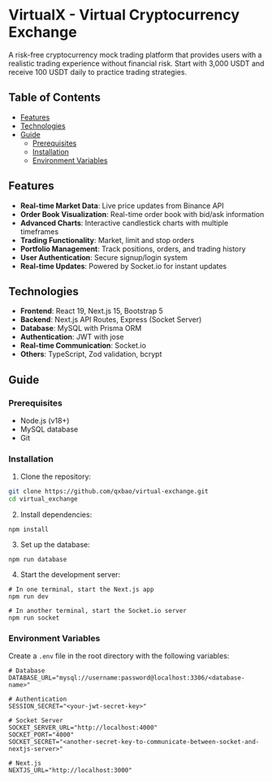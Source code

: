 # VirtualX - Virtual Cryptocurrency Exchange

A risk-free cryptocurrency mock trading platform that provides users with a realistic trading experience without financial risk. Start with 3,000 USDT and receive 100 USDT daily to practice trading strategies.

## Table of Contents

- [Features](#features)
- [Technologies](#technologies)
- [Guide](#guide)
  - [Prerequisites](#prerequisites)
  - [Installation](#installation)
  - [Environment Variables](#environment-variables)


## Features

- **Real-time Market Data**: Live price updates from Binance API
- **Order Book Visualization**: Real-time order book with bid/ask information
- **Advanced Charts**: Interactive candlestick charts with multiple timeframes
- **Trading Functionality**: Market, limit and stop orders
- **Portfolio Management**: Track positions, orders, and trading history
- **User Authentication**: Secure signup/login system
- **Real-time Updates**: Powered by Socket.io for instant updates

## Technologies

- **Frontend**: React 19, Next.js 15, Bootstrap 5
- **Backend**: Next.js API Routes, Express (Socket Server)
- **Database**: MySQL with Prisma ORM
- **Authentication**: JWT with jose
- **Real-time Communication**: Socket.io
- **Others**: TypeScript, Zod validation, bcrypt

## Guide

### Prerequisites

- Node.js (v18+)
- MySQL database
- Git

### Installation

1. Clone the repository:

```bash
git clone https://github.com/qxbao/virtual-exchange.git
cd virtual_exchange
```

2. Install dependencies:

```
npm install
```

3. Set up the database:
```
npm run database
```

4. Start the development server:
```
# In one terminal, start the Next.js app
npm run dev

# In another terminal, start the Socket.io server
npm run socket
```

### Environment Variables
Create a `.env` file in the root directory with the following variables:
```
# Database
DATABASE_URL="mysql://username:password@localhost:3306/<database-name>"

# Authentication
SESSION_SECRET="<your-jwt-secret-key>"

# Socket Server
SOCKET_SERVER_URL="http://localhost:4000"
SOCKET_PORT="4000"
SOCKET_SECRET="<another-secret-key-to-communicate-between-socket-and-nextjs-server>"

# Next.js
NEXTJS_URL="http://localhost:3000"
```